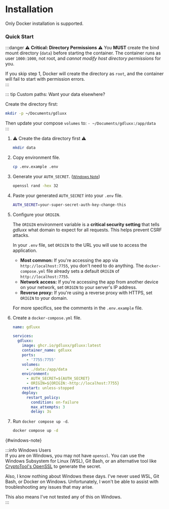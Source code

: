 # Installation

Only Docker installation is supported.

### Quick Start

:::danger ⚠️ **Critical: Directory Permissions** ⚠️ You **MUST** create the bind
mount directory (`data`) before starting the container. The container runs as
user `1000:1000`, not root, and _cannot modify host directory permissions_ for
you.

If you skip step 1, Docker will create the directory as `root`, and the
container will fail to start with permission errors.  
:::

::: tip Custom paths: Want your data elsewhere?

Create the directory first:

```bash
mkdir -p ~/Documents/gdluxx
```

Then update your compose `volumes` to: `- ~/Documents/gdluxx:/app/data`  
:::

1.  ⚠️ Create the data directory first ⚠️

    ```bash
    mkdir data
    ```

2.  Copy environment file.

    ```bash
    cp .env.example .env
    ```

3.  Generate your `AUTH_SECRET`. (<small>[Windows Note](#windows-note)</small>)

    ```bash
    openssl rand -hex 32
    ```

4.  Paste your generated `AUTH_SECRET` into your `.env` file.

    ```bash
    AUTH_SECRET=your-super-secret-auth-key-change-this
    ```

5.  Configure your `ORIGIN`.

    The `ORIGIN` environment variable is a **critical security setting** that tells
    *gdluxx* what domain to expect for all requests. This helps prevent CSRF attacks.

    In your `.env` file, set `ORIGIN` to the URL you will use to access the
    application.

    - **Most common:** If you're accessing the app via `http://localhost:7755`, you
      don't need to do anything. The `docker-compose.yml` file already sets a
      default `ORIGIN` of `http://localhost:7755`.
    - **Network access:** If you're accessing the app from another device on your
      network, set `ORIGIN` to your server's IP address.
    - **Reverse proxy:** If you're using a reverse proxy with HTTPS, set `ORIGIN`
      to your domain.

    For more specifics, see the comments in the `.env.example` file.

6.  Create a `docker-compose.yml` file.

    ```yaml
    name: gdluxx

    services:
      gdluxx:
        image: ghcr.io/gdluxx/gdluxx:latest
        container_name: gdluxx
        ports:
          - '7755:7755'
        volumes:
          - ./data:/app/data
        environment:
          - AUTH_SECRET=${AUTH_SECRET}
          - ORIGIN=${ORIGIN:-http://localhost:7755}
        restart: unless-stopped
        deploy:
          restart_policy:
            condition: on-failure
            max_attempts: 3
            delay: 3s
    ```

7.  Run `docker compose up -d`.

    ```bash
    docker compose up -d
    ```

{#windows-note}

:::info Windows Users  
If you are on Windows, you may not have `openssl`. You can use the Windows
Subsystem for Linux (WSL), Git Bash, or an alternative tool like
[CryptoTool's OpenSSL](https://www.cryptool.org/en/cto/openssl/) to generate the
secret.

Also, I know nothing about Windows these days. I've never used WSL, Git Bash, or
Docker on Windows. Unfortunately, I won't be able to assist with troubleshooting
any issues that may arise.

This also means I've not tested any of this on Windows.  
:::
